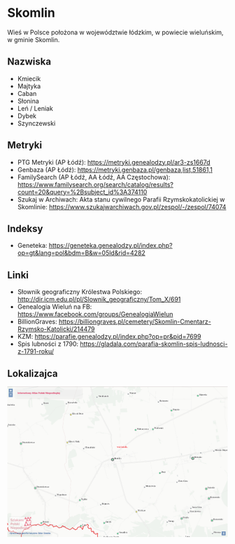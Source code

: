 # Skomlin
Wieś w Polsce położona w województwie łódzkim, w powiecie wieluńskim, w gminie Skomlin.

## Nazwiska
+ Kmiecik
+ Majtyka
+ Caban
+ Słonina
+ Leń / Leniak
+ Dybek
+ Szynczewski

## Metryki
+ PTG Metryki (AP Łódź): https://metryki.genealodzy.pl/ar3-zs1667d
+ Genbaza (AP Łódź): https://metryki.genbaza.pl/genbaza,list,51861,1
+ FamilySearch (AP Łódź, AA Łódź, AA Częstochowa): https://www.familysearch.org/search/catalog/results?count=20&query=%2Bsubject_id%3A374110
+ Szukaj w Archiwach: Akta stanu cywilnego Parafii Rzymskokatolickiej w Skomlinie: https://www.szukajwarchiwach.gov.pl/zespol/-/zespol/74074

## Indeksy
+ Geneteka: https://geneteka.genealodzy.pl/index.php?op=gt&lang=pol&bdm=B&w=05ld&rid=4282

## Linki
+ Słownik geograficzny Królestwa Polskiego: http://dir.icm.edu.pl/pl/Slownik_geograficzny/Tom_X/691
+ Genealogia Wieluń na FB: https://www.facebook.com/groups/GenealogiaWielun
+ BillionGraves: https://billiongraves.pl/cemetery/Skomlin-Cmentarz-Rzymsko-Katolicki/214479 
+ KZM: https://parafie.genealodzy.pl/index.php?op=pr&pid=7699
+ Spis lubności z 1790: https://gladala.com/parafia-skomlin-spis-ludnosci-z-1791-roku/

## Lokalizajca
![Skomlin z Internetowego Atlasu Polski Niepodległej](img/skomlin_iapn.png)